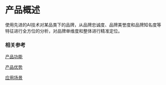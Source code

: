 #  产品概述

使用先进的AI技术对某品类下的品牌，从品牌忠诚度、品牌美誉度和品牌知名度等特征进行全方位的分析，对品牌单维度和整体进行精准定位。

### 相关参考
[产品功能](Features.md)

[产品优势](Benefits.md)

[应用场景](Application-Scenarios.md)